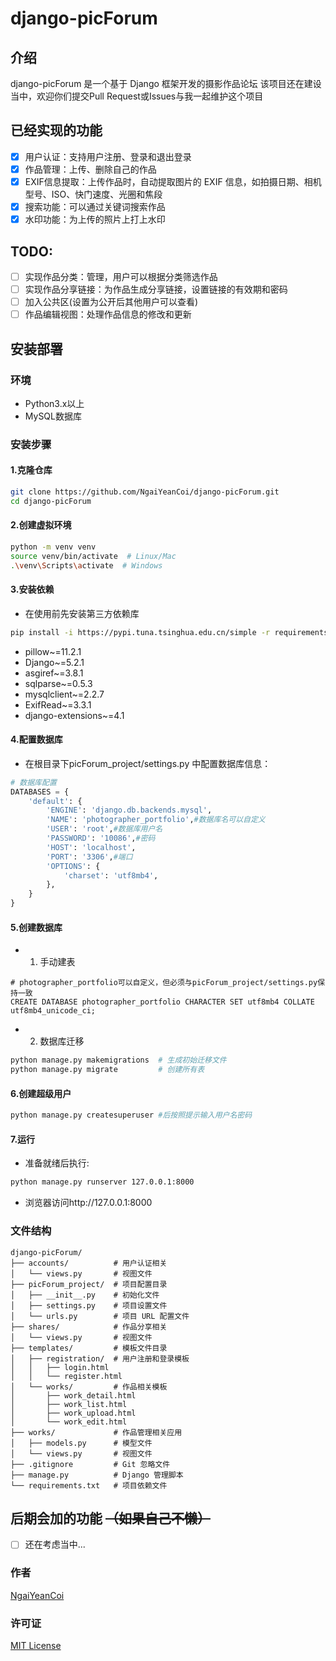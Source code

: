 # django-picForum
## 介绍
django-picForum 是一个基于 Django 框架开发的摄影作品论坛
该项目还在建设当中，欢迎你们提交Pull Request或Issues与我一起维护这个项目

## 已经实现的功能
- [X] 用户认证：支持用户注册、登录和退出登录
- [X] 作品管理：上传、删除自己的作品
- [X] EXIF信息提取：上传作品时，自动提取图片的 EXIF 信息，如拍摄日期、相机型号、ISO、快门速度、光圈和焦段
- [X] 搜索功能：可以通过关键词搜索作品
- [X] 水印功能：为上传的照片上打上水印

## TODO:
- [ ] 实现作品分类：管理，用户可以根据分类筛选作品
- [ ] 实现作品分享链接：为作品生成分享链接，设置链接的有效期和密码
- [ ] 加入公共区(设置为公开后其他用户可以查看)
- [ ] 作品编辑视图：处理作品信息的修改和更新

## 安装部署

### 环境
- Python3.x以上
- MySQL数据库

### 安装步骤
#### 1.克隆仓库
```bash
git clone https://github.com/NgaiYeanCoi/django-picForum.git
cd django-picForum
```
#### 2.创建虚拟环境
```bash
python -m venv venv
source venv/bin/activate  # Linux/Mac
.\venv\Scripts\activate  # Windows
```
#### 3.安装依赖
- 在使用前先安装第三方依赖库
```bash
pip install -i https://pypi.tuna.tsinghua.edu.cn/simple -r requirements.txt
```

- pillow~=11.2.1
- Django~=5.2.1
- asgiref~=3.8.1
- sqlparse~=0.5.3
- mysqlclient~=2.2.7
- ExifRead~=3.3.1
- django-extensions~=4.1

#### 4.配置数据库
- 在根目录下picForum_project/settings.py 中配置数据库信息：
```python
# 数据库配置
DATABASES = {
    'default': {
        'ENGINE': 'django.db.backends.mysql',
        'NAME': 'photographer_portfolio',#数据库名可以自定义
        'USER': 'root',#数据库用户名
        'PASSWORD': '10086',#密码
        'HOST': 'localhost',
        'PORT': '3306',#端口
        'OPTIONS': {
            'charset': 'utf8mb4',
        },
    }
}
```
#### 5.创建数据库
- 1. 手动建表
```mysql
# photographer_portfolio可以自定义，但必须与picForum_project/settings.py保持一致
CREATE DATABASE photographer_portfolio CHARACTER SET utf8mb4 COLLATE utf8mb4_unicode_ci;
```
- 2. 数据库迁移
```bash
python manage.py makemigrations  # 生成初始迁移文件
python manage.py migrate         # 创建所有表
```
#### 6.创建超级用户
```bash
python manage.py createsuperuser #后按照提示输入用户名密码
```

#### 7.运行
- 准备就绪后执行:
```bash
python manage.py runserver 127.0.0.1:8000
```
- 浏览器访问http://127.0.0.1:8000

### 文件结构
```plaintext
django-picForum/
├── accounts/          # 用户认证相关
│   └── views.py       # 视图文件
├── picForum_project/  # 项目配置目录
│   ├── __init__.py    # 初始化文件
│   ├── settings.py    # 项目设置文件
│   └── urls.py        # 项目 URL 配置文件
├── shares/            # 作品分享相关
│   └── views.py       # 视图文件
├── templates/         # 模板文件目录
│   ├── registration/  # 用户注册和登录模板
│   │   ├── login.html
│   │   └── register.html
│   └── works/         # 作品相关模板
│       ├── work_detail.html
│       ├── work_list.html
│       ├── work_upload.html
│       └── work_edit.html
├── works/             # 作品管理相关应用
│   ├── models.py      # 模型文件
│   └── views.py       # 视图文件
├── .gitignore         # Git 忽略文件
├── manage.py          # Django 管理脚本
└── requirements.txt   # 项目依赖文件
```

## 后期会加的功能 ~~（如果自己不懒）~~
- [ ] 还在考虑当中...

### 作者
[NgaiYeanCoi](https://github.com/NgaiYeanCoi)

### 许可证
[MIT License](https://github.com/NgaiYeanCoi/django-picForum/blob/main/LICENSE)